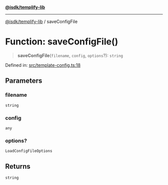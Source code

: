 [**@isdk/templify-lib**](../README.md)

***

[@isdk/templify-lib](../globals.md) / saveConfigFile

# Function: saveConfigFile()

> **saveConfigFile**(`filename`, `config`, `options`?): `string`

Defined in: [src/template-config.ts:18](https://github.com/isdk/templify-lib.js/blob/70f82ca837a8187ba06b8a8f3c7640f3017f6d6d/src/template-config.ts#L18)

## Parameters

### filename

`string`

### config

`any`

### options?

`LoadConfigFileOptions`

## Returns

`string`

